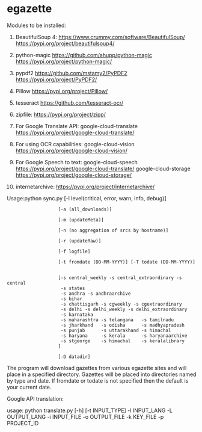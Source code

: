 # egazette
Modules to be installed:

1. BeautifulSoup 4: https://www.crummy.com/software/BeautifulSoup/ https://pypi.org/project/beautifulsoup4/

2. python-magic  https://github.com/ahupp/python-magic https://pypi.org/project/python-magic/

3. pypdf2 https://github.com/mstamy2/PyPDF2 https://pypi.org/project/PyPDF2/

4. Pillow   https://pypi.org/project/Pillow/

5. tesseract https://github.com/tesseract-ocr/

6. zipfile: https://pypi.org/project/zipp/

7. For Google Translate API:
google-cloud-translate  https://pypi.org/project/google-cloud-translate/

8. For using OCR capabilities:
google-cloud-vision https://pypi.org/project/google-cloud-vision/

9) For Google Speech to text:
google-cloud-speech 	https://pypi.org/project/google-cloud-translate/
google-cloud-storage    https://pypi.org/project/google-cloud-storage/

10) internetarchive: https://pypi.org/project/internetarchive/

Usage:python sync.py   [-l level(critical, error, warn, info, debug)]

                       [-a (all_downloads)]

                       [-m (updateMeta)]

                       [-n (no aggregation of srcs by hostname)]

                       [-r (updateRaw)]

                       [-f logfile]

                       [-t fromdate (DD-MM-YYYY)] [-T todate (DD-MM-YYYY)] 


                       [-s central_weekly -s central_extraordinary -s central
                        -s states 
                        -s andhra -s andhraarchive 
                        -s bihar 
                        -s chattisgarh -s cgweekly -s cgextraordinary 
                        -s delhi -s delhi_weekly -s delhi_extraordinary
                        -s karnataka
                        -s maharashtra -s telangana   -s tamilnadu
                        -s jharkhand   -s odisha      -s madhyapradesh
                        -s punjab      -s uttarakhand -s himachal
                        -s haryana     -s kerala      -s haryanaarchive
                        -s stgeorge    -s himachal    -s keralalibrary
                       ]

                       [-D datadir]


The program will download gazettes from various egazette sites
and will place in a specified directory. Gazettes will be
placed into directories named by type and date. If fromdate or
todate is not specified then the default is your current date.

Google API translation:

usage: python translate.py [-h] [-t INPUT_TYPE] -l INPUT_LANG -L OUTPUT_LANG -i
                    INPUT_FILE -o OUTPUT_FILE -k KEY_FILE -p PROJECT_ID

